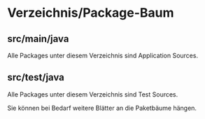 # Verzeichnis/Package-Baum

## src/main/java
Alle Packages unter diesem Verzeichnis sind Application Sources.

## src/test/java
Alle Packages unter diesem Verzeichnis sind Test Sources.


Sie können bei Bedarf weitere Blätter an die Paketbäume hängen.